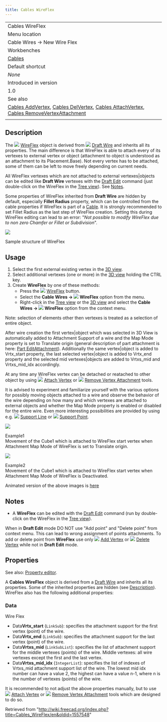 ```yaml
---
title: Cables WireFlex
---
```


|                                                                                                                                                                                                                                                                                        |
| -------------------------------------------------------------------------------------------------------------------------------------------------------------------------------------------------------------------------------------------------------------------------------------- |
| Cables WireFlex                                                                                                                                                                                                                                                                        |
| Menu location                                                                                                                                                                                                                                                                          |
| Cable Wires → New Wire Flex                                                                                                                                                                                                                                                            |
| Workbenches                                                                                                                                                                                                                                                                            |
| [Cables](/Cables_Workbench "Cables Workbench")                                                                                                                                                                                                                                         |
| Default shortcut                                                                                                                                                                                                                                                                       |
| _None_                                                                                                                                                                                                                                                                                 |
| Introduced in version                                                                                                                                                                                                                                                                  |
| 1.0                                                                                                                                                                                                                                                                                    |
| See also                                                                                                                                                                                                                                                                               |
| [Cables AddVertex](/Cables_AddVertex "Cables AddVertex"), [Cables DelVertex](/Cables_DelVertex "Cables DelVertex"), [Cables AttachVertex](/Cables_AttachVertex "Cables AttachVertex"), [Cables RemoveVertexAttachment](/Cables_RemoveVertexAttachment "Cables RemoveVertexAttachment") |
|                                                                                                                                                                                                                                                                                        |

## Description

The ![](/src/assets/images/Cables_WireFlex.svg) [WireFlex](/Cables_WireFlex "Cables WireFlex") object is derived from ![](/src/assets/images/Draft_Wire.svg) [Draft Wire](/Draft_Wire "Draft Wire") and inherits all its properties. The main difference is that WireFlex is able to attach every of its vertexes to external vertex or object (attachment to object is understood as an attachment to its Placement.Base). Not every vertex has to be attached, some of them can be left to move freely depending on current needs.

All WireFlex vertexes which are not attached to external vertexes|objects can be edited like **Draft Wire** vertexes with the [Draft Edit](/Draft_Edit "Draft Edit") command (just double-click on the WireFlex in the [Tree view](/Tree_view "Tree view")). See [Notes](#Notes).

Some properties of WireFlex inherited from **Draft Wire** are hidden by default, especially **Fillet Radius** property, which can be controlled from the cable properties if WireFlex is part of a [Cable](/Cables_Cable "Cables Cable"). It is strongly recommended to set Fillet Radius as the last step of WireFlex creation. Setting this during WireFlex editing can lead to an error: "_Not possible to modify WireFlex due to non zero Chamfer or Fillet or Subdivision_".

![](/src/assets/images/Cables_WireFlex_Structure.png)

Sample structure of WireFlex

## Usage

1. Select the first external existing vertex in the [3D view](/3D_view "3D view").
2. Select additional vertexes (one or more) in the [3D view](/3D_view "3D view") holding the CTRL key.
3. Create **WireFlex** by one of these methods:
   - Press the ![](/src/assets/images/Cables_WireFlex.svg) [WireFlex](/Cables_WireFlex "Cables WireFlex") button.
   - Select the **Cable Wires → ![](/src/assets/images/Cables_WireFlex.svg) WireFlex** option from the menu.
   - Right-click in the [Tree view](/Tree_view "Tree view") or the [3D view](/3D_view "3D view") and select the **Cable Wires → ![](/src/assets/images/Cables_WireFlex.svg) WireFlex** option from the context menu.

Note: selection of elements other then vertexes is treated as a selection of entire object.

After wire creation the first vertex|object which was selected in 3D View is automatically added to Attachment Support of a wire and the Map Mode property is set to Translate origin (general description of part attachment is here: [Part EditAttachment](/Part_EditAttachment "Part EditAttachment")). Additionally the same vertex|object is added to Vrtx_start property, the last selected vertex|object is added to Vrtx_end property and the selected mid vertexes|objects are added to Vrtxs_mid and Vrtxs_mid_idx accordingly.

At any time any WireFlex vertex can be detached or reatached to other object by using ![](/src/assets/images/Cables_AttachVertex.svg) [Attach Vertex](/Cables_AttachVertex "Cables AttachVertex") or ![](/src/assets/images/Cables_RemoveVertexAttachment.svg) [Remove Vertex Attachment](/Cables_RemoveVertexAttachment "Cables RemoveVertexAttachment") tools.

It is advised to experiment and familiarize yourself with the various options for possibly moving objects attached to a wire and observe the behavior of the wire depending on how many and which vertexes are attached to external objects and whether the Map Mode property is enabled or disabled for the entire wire. Even more interesting possibilities are provided by using e.g. ![](/src/assets/images/Cables_SupportLine.svg) [Support Line](/Cables_SupportLine "Cables SupportLine") or ![](/src/assets/images/Cables_SupportPoint.svg) [Support Point](/Cables_SupportPoint "Cables SupportPoint").

![](/src/assets/images/Cables_WireFlex_Example1_static.png)

Example1  
Movement of the Cube1 which is attached to WireFlex start vertex when Attachment Map Mode of WireFlex is set to Translate origin.

![](/src/assets/images/Cables_WireFlex_Example2_static.png)

Example2  
Movement of the Cube1 which is attached to WireFlex start vertex when Attachment Map Mode of WireFlex is Deactivated.

Animated version of the above images is [here](/Cables_Example2_WireFlex "Cables Example2 WireFlex")

## Notes

- A **WireFlex** can be edited with the [Draft Edit](/Draft_Edit "Draft Edit") command (run by double-click on the WireFlex in the [Tree view](/Tree_view "Tree view")).

When in **Draft Edit** mode DO NOT use "Add point" and "Delete point" from context menu. This can lead to wrong assignment of points attachments. To add or delete point from **WireFlex** use only ![](/src/assets/images/Cables_AddVertex.svg) [Add Vertex](/Cables_AddVertex "Cables AddVertex") or ![](/src/assets/images/Cables_DelVertex.svg) [Delete Vertex](/Cables_DelVertex "Cables DelVertex") while not in **Draft Edit** mode.

## Properties

See also: [Property editor](/Property_editor "Property editor").

A **Cables WireFlex** object is derived from a [Draft Wire](/Draft_Wire "Draft Wire") and inherits all its properties. Some of the inherited properties are hidden (see [Description](#Description)). WireFlex also has the following additional properties:

### Data

Wire Flex

- Data**Vrtx_start** (`LinkSub`): specifies the attachment support for the first vertex (point) of the wire.
- Data**Vrtx_end** (`LinkSub`): specifies the attachment support for the last vertex (point) of the wire.
- Data**Vrtxs_mid** (`LinkSubList`): specifies the list of attachment support for the middle vertexes (points) of the wire. Middle vertexes: all wire vertexes except the first and the last vertex.
- Data**Vrtxs_mid_idx** (`IntegerList`): specifies the list of indexes of Vrtxs_mid attachment support list of the wire. The lowest mid idx number can have a value 2, the highest can have a value n-1, where n is the number of vertexes (points) of the wire.

It is recommended to not adjust the above properties manually, but to use ![](/src/assets/images/Cables_AttachVertex.svg) [Attach Vertex](/Cables_AttachVertex "Cables AttachVertex") or ![](/src/assets/images/Cables_RemoveVertexAttachment.svg) [Remove Vertex Attachment](/Cables_RemoveVertexAttachment "Cables RemoveVertexAttachment") tools which are designed to do so.

Retrieved from "<http://wiki.freecad.org/index.php?title=Cables_WireFlex/en&oldid=1557548>"
